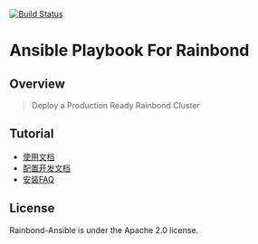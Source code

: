 [![Build Status](https://travis-ci.org/goodrain/rainbond-ansible.svg?branch=devel)](https://travis-ci.org/goodrain/rainbond-ansible)

# Ansible Playbook For Rainbond

## Overview

> Deploy a Production Ready Rainbond Cluster

## Tutorial

- [使用文档](https://www.rainbond.com)
- [配置开发文档](./docs/)
- [安装FAQ](https://github.com/goodrain/rainbond-ansible/wiki/Install-FAQ)

## License

Rainbond-Ansible is under the Apache 2.0 license.


